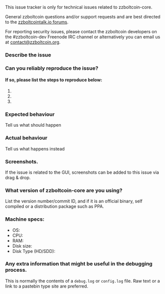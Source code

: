 <!--- Remove sections that do not apply -->

This issue tracker is only for technical issues related to zzboltcoin-core.

General zzboltcoin questions and/or support requests and are best directed to the [zzboltcointalk.io forums](https://zzboltcointalk.io/).

For reporting security issues, please contact the zzboltcoin developers on the #zzboltcoin-dev Freenode IRC channel or alternatively you can email us at contact@zzboltcoin.org.

### Describe the issue

### Can you reliably reproduce the issue?
#### If so, please list the steps to reproduce below:
1.
2.
3.

### Expected behaviour
Tell us what should happen

### Actual behaviour
Tell us what happens instead

### Screenshots.
If the issue is related to the GUI, screenshots can be added to this issue via drag & drop.

### What version of zzboltcoin-core are you using?
List the version number/commit ID, and if it is an official binary, self compiled or a distribution package such as PPA.

### Machine specs:
- OS:
- CPU:
- RAM:
- Disk size:
- Disk Type (HD/SDD):

### Any extra information that might be useful in the debugging process.
This is normally the contents of a `debug.log` or `config.log` file. Raw text or a link to a pastebin type site are preferred.
